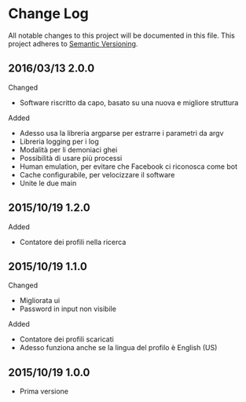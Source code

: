 # Change Log #

All notable changes to this project will be documented in this file.
This project adheres to [Semantic Versioning](http://semver.org/).


## 2016/03/13 2.0.0 ##

Changed
 - Software riscritto da capo, basato su una nuova e migliore struttura

Added
 - Adesso usa la libreria argparse per estrarre i parametri da argv
 - Libreria logging per i log
 - Modalità per li demoniaci ghei
 - Possibilità di usare più processi
 - Human emulation, per evitare che Facebook ci riconosca come bot
 - Cache configurabile, per velocizzare il software
 - Unite le due main


## 2015/10/19 1.2.0 ##

Added
 - Contatore dei profili nella ricerca


## 2015/10/19 1.1.0 ##

Changed
 - Migliorata ui
 - Password in input non visibile
 
Added
 - Contatore dei profili scaricati
 - Adesso funziona anche se la lingua del profilo è English (US)


## 2015/10/19 1.0.0 ##

 - Prima versione
